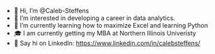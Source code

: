 - 👋 Hi, I’m @Caleb-Steffens
- 👀 I’m interested in developing a career in data analytics.
- 🌱 I’m currently learning how to maximize Excel and learning Python
- 🎓 I am currently getting my MBA at Northern Illinois Univeristy
- 👋 Say hi on LinkedIn: https://www.linkedin.com/in/calebsteffens/


<!---
calebsteffens/calebsteffens is a ✨ special ✨ repository because its `README.md` (this file) appears on your GitHub profile.
You can click the Preview link to take a look at your changes.
--->
